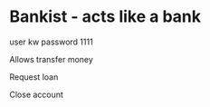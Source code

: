 # Bankist - acts like a bank

user kw
password 1111

Allows transfer money

Request loan

Close account
